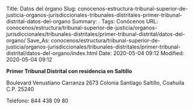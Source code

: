 Title: Datos del órgano
Slug: conocenos-estructura-tribunal-superior-de-justicia-organos-jurisdiccionales-tribunales-distritales-primer-tribunal-distrital-datos-del-organo
Summary: .
Tags: Conócenos
URL: conocenos/estructura/tribunal-superior-de-justicia/organos-jurisdiccionales/tribunales-distritales/primer-tribunal-distrital/datos-del-organo/
Save_As: conocenos/estructura/tribunal-superior-de-justicia/organos-jurisdiccionales/tribunales-distritales/primer-tribunal-distrital/datos-del-organo/index.html
Date: 2020-05-04 09:12
Modified: 2020-05-04 09:12



**Primer Tribunal Distrital con residencia en Saltillo**

Boulevard Venustiano Carranza 2673
Colonia Santiago
Saltillo, Coahuila
C.P. 25240

Teléfono: 844 438 09 80



